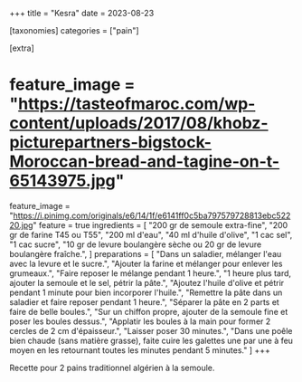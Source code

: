 +++
title = "Kesra"
date = 2023-08-23

[taxonomies]
categories = ["pain"]

[extra]
# feature_image = "https://tasteofmaroc.com/wp-content/uploads/2017/08/khobz-picturepartners-bigstock-Moroccan-bread-and-tagine-on-t-65143975.jpg"
feature_image = "https://i.pinimg.com/originals/e6/14/1f/e6141ff0c5ba797579728813ebc52220.jpg"
feature = true
ingredients = [
  "200 gr de semoule extra-fine",
  "200 gr de farine T45 ou T55",
  "200 ml d'eau",
  "40 ml d'huile d'olive",
  "1 cac sel",
  "1 cac sucre",
  "10 gr de levure boulangère sèche ou 20 gr de levure boulangère fraîche.",
]
preparations = [
  "Dans un saladier, mélanger l'eau avec la levure et le sucre.",
  "Ajouter la farine et mélanger pour enlever les grumeaux.",
  "Faire reposer le mélange pendant 1 heure.",
  "1 heure plus tard, ajouter la semoule et le sel, pétrir la pâte.",
  "Ajoutez l'huile d'olive et pétrir pendant 1 minute pour bien incorporer l'huile.",
  "Remettre la pâte dans un saladier et faire reposer pendant 1 heure.",
  "Séparer la pâte en 2 parts et faire de belle boules.",
  "Sur un chiffon propre, ajouter de la semoule fine et poser les boules dessus.",
  "Applatir les boules à la main pour former 2 cercles de 2 cm d'épaisseur.",
  "Laisser poser 30 minutes.",
  "Dans une poêle bien chaude (sans matière grasse), faite cuire les galettes une par une à feu moyen en les retournant toutes les minutes pendant 5 minutes."
]
+++

Recette pour 2 pains traditionnel algérien à la semoule.
